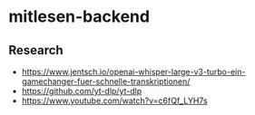 # mitlesen-backend


## Research

- https://www.jentsch.io/openai-whisper-large-v3-turbo-ein-gamechanger-fuer-schnelle-transkriptionen/
- https://github.com/yt-dlp/yt-dlp
- https://www.youtube.com/watch?v=c6fQf_LYH7s